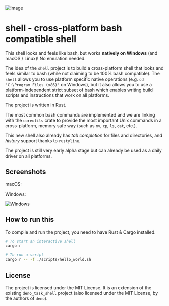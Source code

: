 ![image](https://github.com/user-attachments/assets/36707556-b447-4e3e-820a-ed011182f2e0)

# shell - cross-platform bash compatible shell

This shell looks and feels like bash, but works **natively on Windows** (and macOS / Linux)! No emulation needed.

The idea of the `shell` project is to build a cross-platform shell that looks and feels similar to bash (while not claiming to be 100% bash compatible). The `shell` allows you to use platform specific native operations (e.g. `cd 'C:\Program Files (x86)'` on Windows), but it also allows you to use a platform-independent strict subset of bash which enables writing build scripts and instructions that work on all platforms.

The project is written in Rust.

The most common bash commands are implemented and we are linking with the `coreutils` crate to provide the most important Unix commands in a cross-platform, memory safe way (such as `mv`, `cp`, `ls`, `cat`, etc.).

This new shell also already has _tab completion_ for files and directories, and _history_ support thanks to `rustyline`.

The project is still very early alpha stage but can already be used as a daily
driver on all platforms.

## Screenshots

macOS:

[](https://github.com/user-attachments/assets/7f5c72ed-2bce-4f64-8a53-792d153cf574)

Windows:

![Windows](https://github.com/user-attachments/assets/f6f40994-f28d-483e-9a79-adcefeb9ae8e)

## How to run this

To compile and run the project, you need to have Rust & Cargo installed.

```bash
# To start an interactive shell
cargo r

# To run a script
cargo r -- -f ./scripts/hello_world.sh
```

## License

The project is licensed under the MIT License. It is an extension of the existing `deno_task_shell` project (also licensed under the MIT License, by the authors of `deno`).
